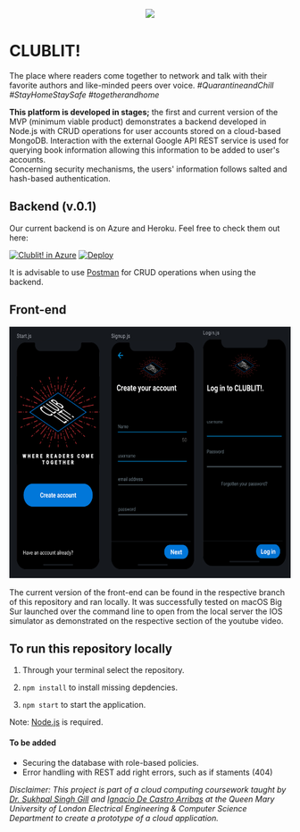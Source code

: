<p align="center">
  <img src="https://github.com/nahidtopalovic/library_api/blob/main/media/logo/banner.png" />
</p>

# CLUBLIT!

The place where readers come together to network and talk with their favorite authors and like-minded peers over voice. 
_#QuarantineandChill #StayHomeStaySafe #togetherandhome_

**This platform is developed in stages;** the first and current version of the MVP (minimum viable product) demonstrates a backend developed in Node.js with CRUD operations for user accounts stored on a cloud-based MongoDB. Interaction with the external Google API REST service is used for querying book information allowing this information to be added to user's accounts.  
Concerning security mechanisms, the users' information follows salted and hash-based authentication.  

## Backend (v.0.1)
Our current backend is on Azure and Heroku. Feel free to check them out here:


[![Clublit! in Azure](https://azurecomcdn.azureedge.net/mediahandler/acomblog/media/Default/blog/deploybutton.png)](https://clublit.azurewebsites.net/)
      [![Deploy](https://www.herokucdn.com/deploy/button.svg)](https://clublit.herokuapp.com/)


It is advisable to use [Postman](https://www.postman.com/) for CRUD operations when using the backend.

## Front-end
<p align="left">
  <img src="https://github.com/nahidtopalovic/library_api/blob/main/media/IOS/front-end.png" height="450" />
</p>

The current version of the front-end can be found in the respective branch of this repository and ran locally. It was successfully tested on macOS Big Sur launched over the command line to open from the local server the IOS simulator as demonstrated on the respective section of the youtube video.

## To run this repository locally
1. Through your terminal select the repository. 


2. ``
npm install
``
to install missing depdencies.



3. ``
npm start
``
to start the application.


Note: [Node.js](https://nodejs.org/en/) is required. 

#### To be added
* Securing the database with role-based policies.
* Error handling with REST add right errors, such as if staments (404)


_Disclaimer: This project is part of a cloud computing coursework taught by [Dr. Sukhpal Singh Gill](https://github.com/iamssgill) and [Ignacio De Castro Arribas](https://www.linkedin.com/in/ignacio-de-castro-arribas-44a48117) at the Queen Mary University of London Electrical Engineering & Computer Science Department to create a prototype of a cloud application._
